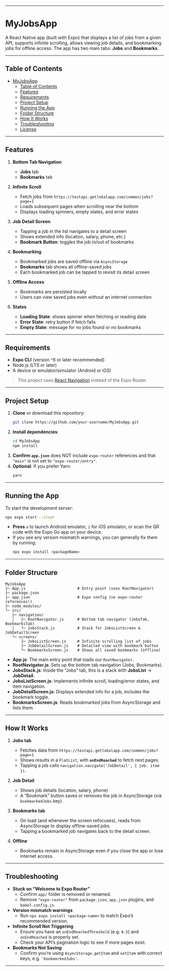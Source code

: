 


---

# MyJobsApp

A React Native app (built with Expo) that displays a list of jobs from a given API, supports infinite scrolling, allows viewing job details, and bookmarking jobs for offline access. The app has two main tabs: **Jobs** and **Bookmarks**.

---

## Table of Contents
- [MyJobsApp](#myjobsapp)
  - [Table of Contents](#table-of-contents)
  - [Features](#features)
  - [Requirements](#requirements)
  - [Project Setup](#project-setup)
  - [Running the App](#running-the-app)
  - [Folder Structure](#folder-structure)
  - [How It Works](#how-it-works)
  - [Troubleshooting](#troubleshooting)
  - [License](#license)

---

## Features

1. **Bottom Tab Navigation**  
   - **Jobs** tab  
   - **Bookmarks** tab  

2. **Infinite Scroll**  
   - Fetch jobs from `https://testapi.getlokalapp.com/common/jobs?page=1`  
   - Loads subsequent pages when scrolling near the bottom  
   - Displays loading spinners, empty states, and error states

3. **Job Detail Screen**  
   - Tapping a job in the list navigates to a detail screen  
   - Shows extended info (location, salary, phone, etc.)  
   - **Bookmark Button**: toggles the job in/out of bookmarks

4. **Bookmarking**  
   - Bookmarked jobs are saved offline via `AsyncStorage`  
   - **Bookmarks** tab shows all offline-saved jobs  
   - Each bookmarked job can be tapped to revisit its detail screen

5. **Offline Access**  
   - Bookmarks are persisted locally  
   - Users can view saved jobs even without an internet connection

6. **States**  
   - **Loading State**: shows spinner when fetching or reading data  
   - **Error State**: retry button if fetch fails  
   - **Empty State**: message for no jobs found or no bookmarks  

---

## Requirements

- **Expo CLI** (version ^6 or later recommended)  
- Node.js (LTS or later)  
- A device or emulator/simulator (Android or iOS)  

> This project uses [React Navigation](https://reactnavigation.org/) instead of the Expo Router.

---

## Project Setup

1. **Clone** or download this repository:
   ```bash
   git clone https://github.com/your-username/MyJobsApp.git
   ```
2. **Install dependencies**:
   ```bash
   cd MyJobsApp
   npm install
   ```
3. **Confirm `app.json`** does NOT include `expo-router` references and that `"main"` is not set to `"expo-router/entry"`.  
4. **Optional**: If you prefer Yarn:
   ```bash
   yarn
   ```

---

## Running the App

To start the development server:

```bash
npx expo start --clear
```

- **Press** `a` to launch Android emulator, `i` for iOS simulator, or scan the QR code with the Expo Go app on your device.
- If you see any version mismatch warnings, you can generally fix them by running:
  ```bash
  npx expo install <packageName>
  ```

---

## Folder Structure

```
MyJobsApp
├─ App.js                       # Entry point (uses RootNavigator)
├─ package.json
├─ app.json                     # Expo config (no expo-router references!)
├─ node_modules/
└─ src/
   ├─ navigation/
   │   ├─ RootNavigator.js      # Bottom tab navigator (JobsTab, BookmarksTab)
   │   └─ JobsStack.js          # Stack for JobsListScreen & JobDetailScreen
   └─ screens/
       ├─ JobsListScreen.js     # Infinite scrolling list of jobs
       ├─ JobDetailScreen.js    # Detailed view with bookmark button
       └─ BookmarksScreen.js    # Shows all saved bookmarks (offline)
```

- **App.js**: The main entry point that loads our `RootNavigator`.  
- **RootNavigator.js**: Sets up the bottom tab navigation (Jobs, Bookmarks).  
- **JobsStack.js**: Inside the “Jobs” tab, this is a stack with **JobsList** → **JobDetail**.  
- **JobsListScreen.js**: Implements infinite scroll, loading/error states, and item navigation.  
- **JobDetailScreen.js**: Displays extended info for a job, includes the bookmark toggle.  
- **BookmarksScreen.js**: Reads bookmarked jobs from AsyncStorage and lists them.

---

## How It Works

1. **Jobs tab**  
   - Fetches data from `https://testapi.getlokalapp.com/common/jobs?page=1`  
   - Shows results in a `FlatList`, with **`onEndReached`** to fetch next pages.  
   - Tapping a job calls `navigation.navigate('JobDetail', { job: item })`.

2. **Job Detail**  
   - Shows job details (location, salary, phone)  
   - A “Bookmark” button saves or removes the job in AsyncStorage (via `bookmarkedJobs` key).

3. **Bookmarks tab**  
   - On load (and whenever the screen refocuses), reads from AsyncStorage to display offline-saved jobs.  
   - Tapping a bookmarked job navigates back to the detail screen.

4. **Offline**  
   - Bookmarks remain in AsyncStorage even if you close the app or lose internet access.

---

## Troubleshooting

- **Stuck on “Welcome to Expo Router”**  
  - Confirm `app/` folder is removed or renamed.  
  - Remove `"expo-router"` from `package.json`, `app.json` plugins, and `babel.config.js`.
- **Version mismatch warnings**  
  - Run `npx expo install <package-name>` to match Expo’s recommended version.
- **Infinite Scroll Not Triggering**  
  - Ensure you have an `onEndReachedThreshold` (e.g. `0.5`) and `onEndReached` is properly set.  
  - Check your API’s pagination logic to see if more pages exist.
- **Bookmarks Not Saving**  
  - Confirm you’re using `AsyncStorage.getItem` and `setItem` with correct keys, e.g. `'bookmarkedJobs'`.

---

